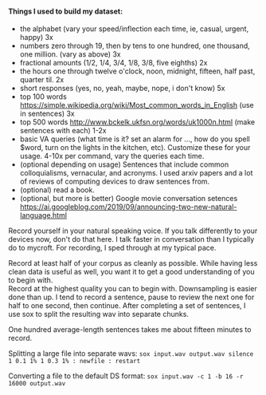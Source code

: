 ####  Things I used to build my dataset:

 - the alphabet (vary your speed/inflection each time, ie, casual, urgent, happy) 3x 
 - numbers zero through 19, then by tens to one hundred, one thousand, one million.  (vary as above) 3x
 - fractional amounts (1/2, 1/4, 3/4, 1/8, 3/8, five eighths) 2x
 - the hours one through twelve o'clock, noon, midnight, fifteen, half past, quarter til. 2x
 - short responses (yes, no, yeah, maybe, nope, i don't know) 5x 
 - top 100 words https://simple.wikipedia.org/wiki/Most_common_words_in_English (use in sentences) 3x
 - top 500 words http://www.bckelk.ukfsn.org/words/uk1000n.html (make sentences with each) 1-2x
 - basic VA queries (what time is it? set an alarm for ..., how do you spell $word, turn on the lights in the kitchen, etc). Customize these for your usage.  4-10x per command, vary the queries each time.
 - (optional depending on usage) Sentences that include common colloquialisms, vernacular, and acronyms.  I used arxiv papers and a lot of reviews of computing devices to draw sentences from.
 - (optional) read a book. 
 - (optional, but more is better) Google movie conversation setences https://ai.googleblog.com/2019/09/announcing-two-new-natural-language.html

Record yourself in your natural speaking voice.  If you talk differently to your devices now, don't do that here.  I talk faster in conversation than I typically do to mycroft.  For recording, I sped through at my typical pace. 

Record at least half of your corpus as cleanly as possible.  While having less clean data is useful as well, you want it to get a good understanding of you to begin with.  
Record at the highest quality you can to begin with.  Downsampling is easier done than up. 
I tend to record a sentence, pause to review the next one for half to one second, then continue.  After completing a set of sentences, I use sox to split the resulting wav into separate chunks.  

One hundred average-length sentences takes me about fifteen minutes to record.  

Splitting a large file into separate wavs:
```sox input.wav output.wav silence 1 0.1 1% 1 0.3 1% : newfile : restart ```

Converting a file to the default DS format:
```sox input.wav -c 1 -b 16 -r 16000 output.wav```
